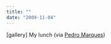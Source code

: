 ```yaml
---
title: ""
date: "2009-11-04"
---
```


\[gallery\] My lunch (via [Pedro Marques](http://flickr.com/photos/pedromarques))

